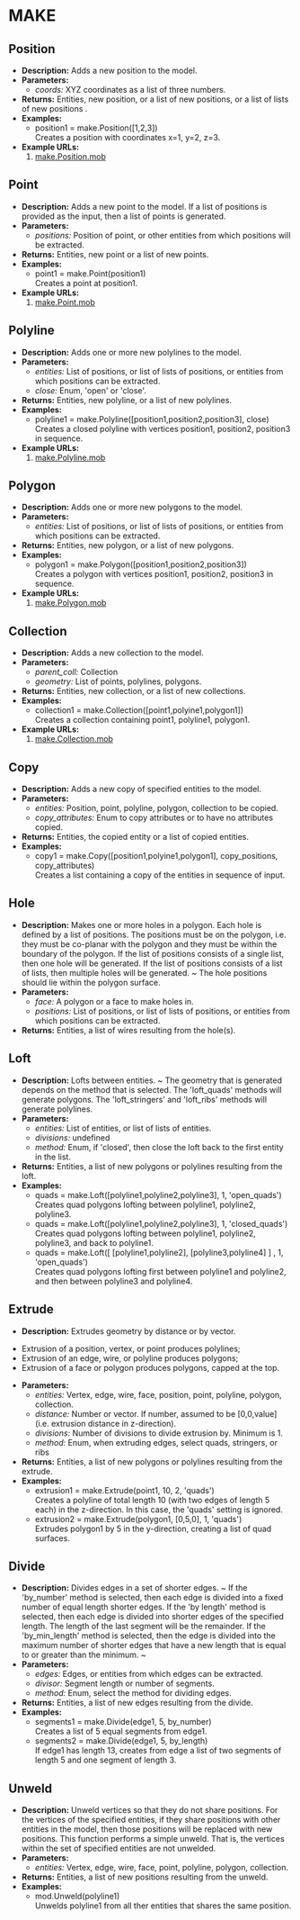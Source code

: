 # MAKE    

## Position  
* **Description:** Adds a new position to the model.  
* **Parameters:**  
  * *coords:* XYZ coordinates as a list of three numbers.  
* **Returns:** Entities, new position, or a list of new positions, or a list of lists of new positions .  
* **Examples:**  
  * position1 = make.Position([1,2,3])  
    Creates a position with coordinates x=1, y=2, z=3.  
* **Example URLs:**  
  1. [make.Position.mob](https://mobius.design-automation.net/mobius-parametric-modeller-0-4-30/flowchart?file=https://raw.githubusercontent.com/design-automation/mobius-parametric-modeller/master/src/assets/gallery/function_examples/make.Position.mob&node=1
)  
  
## Point  
* **Description:** Adds a new point to the model. If a list of positions is provided as the input, then a list of points is generated.  
* **Parameters:**  
  * *positions:* Position of point, or other entities from which positions will be extracted.  
* **Returns:** Entities, new point or a list of new points.  
* **Examples:**  
  * point1 = make.Point(position1)  
    Creates a point at position1.  
* **Example URLs:**  
  1. [make.Point.mob](https://mobius.design-automation.net/mobius-parametric-modeller-0-4-30/flowchart?file=https://raw.githubusercontent.com/design-automation/mobius-parametric-modeller/master/src/assets/gallery/function_examples/make.Point.mob&node=1
)  
  
## Polyline  
* **Description:** Adds one or more new polylines to the model.  
* **Parameters:**  
  * *entities:* List of positions, or list of lists of positions, or entities from which positions can be extracted.  
  * *close:* Enum, 'open' or 'close'.  
* **Returns:** Entities, new polyline, or a list of new polylines.  
* **Examples:**  
  * polyline1 = make.Polyline([position1,position2,position3], close)  
    Creates a closed polyline with vertices position1, position2, position3 in sequence.  
* **Example URLs:**  
  1. [make.Polyline.mob](https://mobius.design-automation.net/mobius-parametric-modeller-0-4-30/flowchart?file=https://raw.githubusercontent.com/design-automation/mobius-parametric-modeller/master/src/assets/gallery/function_examples/make.Polyline.mob&node=1
)  
  
## Polygon  
* **Description:** Adds one or more new polygons to the model.  
* **Parameters:**  
  * *entities:* List of positions, or list of lists of positions, or entities from which positions can be extracted.  
* **Returns:** Entities, new polygon, or a list of new polygons.  
* **Examples:**  
  * polygon1 = make.Polygon([position1,position2,position3])  
    Creates a polygon with vertices position1, position2, position3 in sequence.  
* **Example URLs:**  
  1. [make.Polygon.mob](https://mobius.design-automation.net/mobius-parametric-modeller-0-4-30/flowchart?file=https://raw.githubusercontent.com/design-automation/mobius-parametric-modeller/master/src/assets/gallery/function_examples/make.Polygon.mob&node=1
)  
  
## Collection  
* **Description:** Adds a new collection to the model.  
* **Parameters:**  
  * *parent_coll:* Collection  
  * *geometry:* List of points, polylines, polygons.  
* **Returns:** Entities, new collection, or a list of new collections.  
* **Examples:**  
  * collection1 = make.Collection([point1,polyine1,polygon1])  
    Creates a collection containing point1, polyline1, polygon1.  
* **Example URLs:**  
  1. [make.Collection.mob](https://mobius.design-automation.net/mobius-parametric-modeller-0-4-30/flowchart?file=https://raw.githubusercontent.com/design-automation/mobius-parametric-modeller/master/src/assets/gallery/function_examples/make.Collection.mob&node=1
)  
  
## Copy  
* **Description:** Adds a new copy of specified entities to the model.  
* **Parameters:**  
  * *entities:* Position, point, polyline, polygon, collection to be copied.  
  * *copy_attributes:* Enum to copy attributes or to have no attributes copied.  
* **Returns:** Entities, the copied entity or a list of copied entities.  
* **Examples:**  
  * copy1 = make.Copy([position1,polyine1,polygon1], copy_positions, copy_attributes)  
    Creates a list containing a copy of the entities in sequence of input.
  
  
## Hole  
* **Description:** Makes one or more holes in a polygon.
Each hole is defined by a list of positions.
The positions must be on the polygon, i.e. they must be co-planar with the polygon and
they must be within the boundary of the polygon.
If the list of positions consists of a single list, then one hole will be generated.
If the list of positions consists of a list of lists, then multiple holes will be generated.
~
The hole positions should lie within the polygon surface.  
* **Parameters:**  
  * *face:* A polygon or a face to make holes in.  
  * *positions:* List of positions, or list of lists of positions, or entities from which positions can be extracted.  
* **Returns:** Entities, a list of wires resulting from the hole(s).  
  
## Loft  
* **Description:** Lofts between entities.
~
The geometry that is generated depends on the method that is selected.
The 'loft_quads' methods will generate polygons.
The 'loft_stringers' and 'loft_ribs' methods will generate polylines.  
* **Parameters:**  
  * *entities:* List of entities, or list of lists of entities.  
  * *divisions:* undefined  
  * *method:* Enum, if 'closed', then close the loft back to the first entity in the list.  
* **Returns:** Entities, a list of new polygons or polylines resulting from the loft.  
* **Examples:**  
  * quads = make.Loft([polyline1,polyline2,polyline3], 1, 'open_quads')  
    Creates quad polygons lofting between polyline1, polyline2, polyline3.  
  * quads = make.Loft([polyline1,polyline2,polyline3], 1, 'closed_quads')  
    Creates quad polygons lofting between polyline1, polyline2, polyline3, and back to polyline1.  
  * quads = make.Loft([ [polyline1,polyline2], [polyline3,polyline4] ] , 1, 'open_quads')  
    Creates quad polygons lofting first between polyline1 and polyline2, and then between polyline3 and polyline4.
  
  
## Extrude  
* **Description:** Extrudes geometry by distance or by vector.
- Extrusion of a position, vertex, or point produces polylines;
- Extrusion of an edge, wire, or polyline produces polygons;
- Extrusion of a face or polygon produces polygons, capped at the top.  
* **Parameters:**  
  * *entities:* Vertex, edge, wire, face, position, point, polyline, polygon, collection.  
  * *distance:* Number or vector. If number, assumed to be [0,0,value] (i.e. extrusion distance in z-direction).  
  * *divisions:* Number of divisions to divide extrusion by. Minimum is 1.  
  * *method:* Enum, when extruding edges, select quads, stringers, or ribs  
* **Returns:** Entities, a list of new polygons or polylines resulting from the extrude.  
* **Examples:**  
  * extrusion1 = make.Extrude(point1, 10, 2, 'quads')  
    Creates a polyline of total length 10 (with two edges of length 5 each) in the z-direction.
In this case, the 'quads' setting is ignored.  
  * extrusion2 = make.Extrude(polygon1, [0,5,0], 1, 'quads')  
    Extrudes polygon1 by 5 in the y-direction, creating a list of quad surfaces.
  
  
## Divide  
* **Description:** Divides edges in a set of shorter edges.
~
If the 'by_number' method is selected, then each edge is divided into a fixed number of equal length shorter edges.
If the 'by length' method is selected, then each edge is divided into shorter edges of the specified length.
The length of the last segment will be the remainder.
If the 'by_min_length' method is selected,
then the edge is divided into the maximum number of shorter edges
that have a new length that is equal to or greater than the minimum.
~  
* **Parameters:**  
  * *edges:* Edges, or entities from which edges can be extracted.  
  * *divisor:* Segment length or number of segments.  
  * *method:* Enum, select the method for dividing edges.  
* **Returns:** Entities, a list of new edges resulting from the divide.  
* **Examples:**  
  * segments1 = make.Divide(edge1, 5, by_number)  
    Creates a list of 5 equal segments from edge1.  
  * segments2 = make.Divide(edge1, 5, by_length)  
    If edge1 has length 13, creates from edge a list of two segments of length 5 and one segment of length 3.
  
  
## Unweld  
* **Description:** Unweld vertices so that they do not share positions.
For the vertices of the specified entities, if they share positions with other entities in the model,
then those positions will be replaced with new positions.
This function performs a simple unweld.
That is, the vertices within the set of specified entities are not unwelded.  
* **Parameters:**  
  * *entities:* Vertex, edge, wire, face, point, polyline, polygon, collection.  
* **Returns:** Entities, a list of new positions resulting from the unweld.  
* **Examples:**  
  * mod.Unweld(polyline1)  
    Unwelds polyline1 from all ther entities that shares the same position.
  
  
